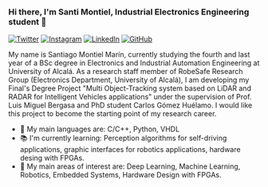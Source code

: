 ### Hi there, I'm Santi Montiel, Industrial Electronics Engineering student 👋

<!--
**SantiMontiel/SantiMontiel** is a ✨ _special_ ✨ repository because its `README.md` (this file) appears on your GitHub profile.

Here are some ideas to get you started:

- 🔭 I’m currently working on ...
- 🌱 I’m currently learning ...
- 👯 I’m looking to collaborate on ...
- 🤔 I’m looking for help with ...
- 💬 Ask me about ...
- 📫 How to reach me: ...
- 😄 Pronouns: ...
- ⚡ Fun fact: ...
-->

[![Twitter](https://img.shields.io/badge/twitter-%230077B5.svg?&style=for-the-badge&logo=twitter&logoColor=white&color=00acee)](https://twitter.com/SantiMntl)
[![Instagram](https://img.shields.io/badge/Instagram-E4405F?style=for-the-badge&logo=instagram&logoColor=white)](https://instagram.com/santimntl)
[![LinkedIn](https://img.shields.io/badge/LinkedIn-0077B5?style=for-the-badge&logo=linkedin&logoColor=white)](https://www.linkedin.com/in/santiago-montiel-mar%C3%ADn-07401b19b/)
[![GitHub](https://img.shields.io/badge/GitHub-4C4C4C?style=for-the-badge&logo=github&logoColor=white)](https://github.com/SantiMontiel)

My name is Santiago Montiel Marín, currently studying the fourth and last year of a BSc degree in Electronics and Industrial Automation Engineering at University of Alcalá. As a research staff member of RobeSafe Research Group (Electronics Department, University of Alcalá), I am developing my Final's Degree Project "Multi Object-Tracking system based on LiDAR and RADAR for Intelligent Vehicles applications" under the supervision of Prof. Luis Miguel Bergasa and PhD student Carlos Gómez Huélamo. I would like this project to become the starting point of my research career. 

- 👾 My main languages are: C/C++, Python, VHDL
- 📚 I'm currently learning: Perception algorithms for self-driving applications, graphic interfaces for robotics applications, hardware desing with FPGAs.
- 🤔 My main areas of interest are: Deep Learning, Machine Learning, Robotics, Embedded Systems, Hardware Design with FPGAs.
